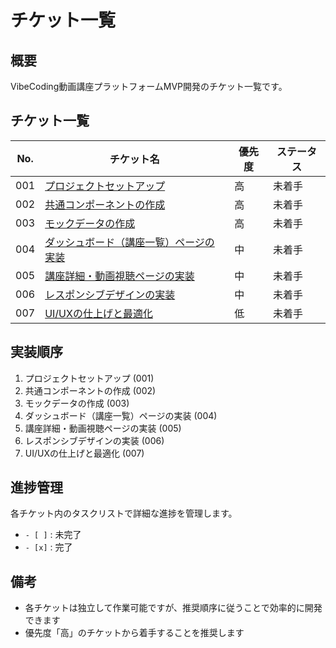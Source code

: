 # チケット一覧

## 概要
VibeCoding動画講座プラットフォームMVP開発のチケット一覧です。

## チケット一覧

| No. | チケット名 | 優先度 | ステータス |
|-----|-----------|--------|------------|
| 001 | [プロジェクトセットアップ](./001-project-setup.md) | 高 | 未着手 |
| 002 | [共通コンポーネントの作成](./002-common-components.md) | 高 | 未着手 |
| 003 | [モックデータの作成](./003-mock-data.md) | 高 | 未着手 |
| 004 | [ダッシュボード（講座一覧）ページの実装](./004-dashboard-page.md) | 中 | 未着手 |
| 005 | [講座詳細・動画視聴ページの実装](./005-course-detail-page.md) | 中 | 未着手 |
| 006 | [レスポンシブデザインの実装](./006-responsive-design.md) | 中 | 未着手 |
| 007 | [UI/UXの仕上げと最適化](./007-ui-polish.md) | 低 | 未着手 |

## 実装順序
1. プロジェクトセットアップ (001)
2. 共通コンポーネントの作成 (002)
3. モックデータの作成 (003)
4. ダッシュボード（講座一覧）ページの実装 (004)
5. 講座詳細・動画視聴ページの実装 (005)
6. レスポンシブデザインの実装 (006)
7. UI/UXの仕上げと最適化 (007)

## 進捗管理
各チケット内のタスクリストで詳細な進捗を管理します。
- `- [ ]` : 未完了
- `- [x]` : 完了

## 備考
- 各チケットは独立して作業可能ですが、推奨順序に従うことで効率的に開発できます
- 優先度「高」のチケットから着手することを推奨します